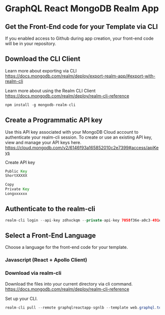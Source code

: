 # GraphQL React MongoDB Realm App 

## Get the Front-End code for your Template via CLI
If you enabled access to Github during app creation, your front-end code will be in your repository.

## Download the CLI Client
Learn more about exporting via CLI  https://docs.mongodb.com/realm/deploy/export-realm-app/#export-with-realm-cli

Learn more about using the Realm CLI Client  https://docs.mongodb.com/realm/deploy/realm-cli-reference

```java
npm install -g mongodb-realm-cli
```

## Create a Programmatic API key
Use this API key associated with your MongoDB Cloud account to authenticate your realm-cli session. To create or use an existing API key, view and manage your API keys here. https://cloud.mongodb.com/v2/6146f93a165852010c2e7399#access/apiKeys


Create API key

```java
Public Key
ShortXXXXX

Copy
Private Key
Longxxxxxx
```

## Authenticate to the realm-cli
```java
realm-cli login --api-key zdhxckqm --private-api-key 7058f36e-a0c3-491e-b086-6cbc73f41392
```

## Select a Front-End Language
Choose a language for the front-end code for your template.

### Javascript (React + Apollo Client)
### Download via realm-cli

Download the files into your current directory via cli command. https://docs.mongodb.com/realm/deploy/realm-cli-reference

Set up your CLI.

```java
realm-cli pull --remote graphqlreactapp-sgnlb --template web.graphql.todo
```
